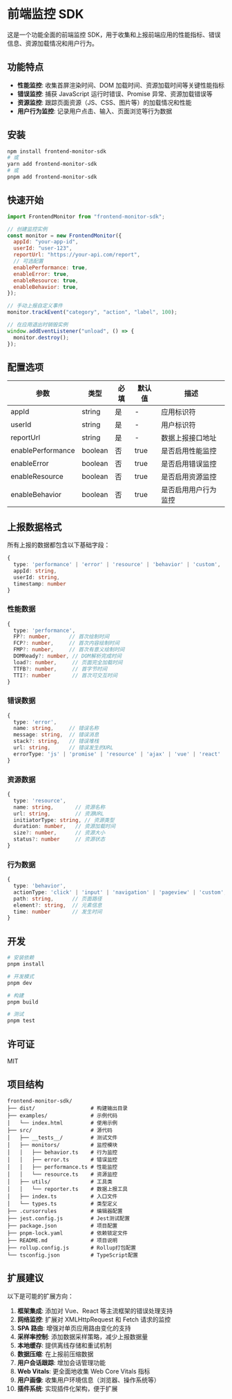 # 前端监控 SDK

这是一个功能全面的前端监控 SDK，用于收集和上报前端应用的性能指标、错误信息、资源加载情况和用户行为。

## 功能特点

- **性能监控**: 收集首屏渲染时间、DOM 加载时间、资源加载时间等关键性能指标
- **错误监控**: 捕获 JavaScript 运行时错误、Promise 异常、资源加载错误等
- **资源监控**: 跟踪页面资源（JS、CSS、图片等）的加载情况和性能
- **用户行为监控**: 记录用户点击、输入、页面浏览等行为数据

## 安装

```bash
npm install frontend-monitor-sdk
# 或
yarn add frontend-monitor-sdk
# 或
pnpm add frontend-monitor-sdk
```

## 快速开始

```javascript
import FrontendMonitor from "frontend-monitor-sdk";

// 创建监控实例
const monitor = new FrontendMonitor({
  appId: "your-app-id",
  userId: "user-123",
  reportUrl: "https://your-api.com/report",
  // 可选配置
  enablePerformance: true,
  enableError: true,
  enableResource: true,
  enableBehavior: true,
});

// 手动上报自定义事件
monitor.trackEvent("category", "action", "label", 100);

// 在应用退出时销毁实例
window.addEventListener("unload", () => {
  monitor.destroy();
});
```

## 配置选项

| 参数              | 类型    | 必填 | 默认值 | 描述                 |
| ----------------- | ------- | ---- | ------ | -------------------- |
| appId             | string  | 是   | -      | 应用标识符           |
| userId            | string  | 是   | -      | 用户标识符           |
| reportUrl         | string  | 是   | -      | 数据上报接口地址     |
| enablePerformance | boolean | 否   | true   | 是否启用性能监控     |
| enableError       | boolean | 否   | true   | 是否启用错误监控     |
| enableResource    | boolean | 否   | true   | 是否启用资源监控     |
| enableBehavior    | boolean | 否   | true   | 是否启用用户行为监控 |

## 上报数据格式

所有上报的数据都包含以下基础字段：

```typescript
{
  type: 'performance' | 'error' | 'resource' | 'behavior' | 'custom',
  appId: string,
  userId: string,
  timestamp: number
}
```

### 性能数据

```typescript
{
  type: 'performance',
  FP?: number,      // 首次绘制时间
  FCP?: number,     // 首次内容绘制时间
  FMP?: number,     // 首次有意义绘制时间
  DOMReady?: number, // DOM解析完成时间
  load?: number,     // 页面完全加载时间
  TTFB?: number,     // 首字节时间
  TTI?: number       // 首次可交互时间
}
```

### 错误数据

```typescript
{
  type: 'error',
  name: string,     // 错误名称
  message: string,  // 错误消息
  stack?: string,   // 错误堆栈
  url: string,      // 错误发生的URL
  errorType: 'js' | 'promise' | 'resource' | 'ajax' | 'vue' | 'react' | 'other'
}
```

### 资源数据

```typescript
{
  type: 'resource',
  name: string,       // 资源名称
  url: string,        // 资源URL
  initiatorType: string, // 资源类型
  duration: number,   // 资源加载时间
  size?: number,      // 资源大小
  status?: number     // 资源状态
}
```

### 行为数据

```typescript
{
  type: 'behavior',
  actionType: 'click' | 'input' | 'navigation' | 'pageview' | 'custom',
  path: string,      // 页面路径
  element?: string,  // 元素信息
  time: number       // 发生时间
}
```

## 开发

```bash
# 安装依赖
pnpm install

# 开发模式
pnpm dev

# 构建
pnpm build

# 测试
pnpm test
```

## 许可证

MIT

## 项目结构

```
frontend-monitor-sdk/
├── dist/                  # 构建输出目录
├── examples/              # 示例代码
│   └── index.html         # 使用示例
├── src/                   # 源代码
│   ├── __tests__/         # 测试文件
│   ├── monitors/          # 监控模块
│   │   ├── behavior.ts    # 行为监控
│   │   ├── error.ts       # 错误监控
│   │   ├── performance.ts # 性能监控
│   │   └── resource.ts    # 资源监控
│   ├── utils/             # 工具类
│   │   └── reporter.ts    # 数据上报工具
│   ├── index.ts           # 入口文件
│   └── types.ts           # 类型定义
├── .cursorrules           # 编辑器配置
├── jest.config.js         # Jest测试配置
├── package.json           # 项目配置
├── pnpm-lock.yaml         # 依赖锁定文件
├── README.md              # 项目说明
├── rollup.config.js       # Rollup打包配置
└── tsconfig.json          # TypeScript配置
```

## 扩展建议

以下是可能的扩展方向：

1. **框架集成**: 添加对 Vue、React 等主流框架的错误处理支持
2. **网络监控**: 扩展对 XMLHttpRequest 和 Fetch 请求的监控
3. **SPA 路由**: 增强对单页应用路由变化的支持
4. **采样率控制**: 添加数据采样策略，减少上报数据量
5. **本地缓存**: 提供离线存储和重试机制
6. **数据压缩**: 在上报前压缩数据
7. **用户会话跟踪**: 增加会话管理功能
8. **Web Vitals**: 更全面地收集 Web Core Vitals 指标
9. **用户画像**: 收集用户环境信息（浏览器、操作系统等）
10. **插件系统**: 实现插件化架构，便于扩展

